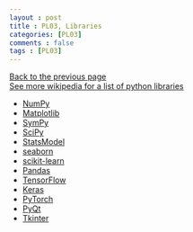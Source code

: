 ```yaml
---
layout : post
title : PL03, Libraries
categories: [PL03]
comments : false
tags : [PL03]
---
```

[Back to the previous page](https://userdyk-github.github.io/Study.html) <br>
[See more wikipedia for a list of python libraries](https://en.wikipedia.org/wiki/List_of_Python_software) <br>

- <a href='https://userdyk-github.github.io/pl03-topic01/PL03-Topic01-NumPy.html'>NumPy</a>
- <a href='https://userdyk-github.github.io/pl03-topic01/PL03-Topic01-Matplotlib.html'>Matplotlib</a>
- <a href='https://userdyk-github.github.io/pl03-topic01/PL03-Topic01-SymPy.html'>SymPy</a>
- <a href='https://userdyk-github.github.io/pl03-topic01/PL03-Topic01-SciPy.html'>SciPy</a>
- <a href='https://userdyk-github.github.io/pl03-topic01/PL03-Topic01-StatsModel.html'>StatsModel</a>
- <a href='https://userdyk-github.github.io/pl03-topic01/PL03-Topic01-seaborn.html'>seaborn</a>
- <a href='https://userdyk-github.github.io/pl03-topic01/PL03-Topic01-scikit-learn.html'>scikit-learn</a>
- <a href='https://userdyk-github.github.io/pl03-topic01/PL03-Topic01-Pandas.html'>Pandas</a>
- <a href='https://userdyk-github.github.io/pl03-topic01/PL03-Topic01-TensorFlow.html'>TensorFlow</a>
- <a href='https://userdyk-github.github.io/pl03-topic01/PL03-Topic01-Keras.html'>Keras</a>
- <a href='https://userdyk-github.github.io/pl03-topic01/PL03-Topic01-PyTorch.html'>PyTorch</a>
- <a href='https://userdyk-github.github.io/pl03-topic01/PL03-Topic01-PyQt.html'>PyQt</a>
- <a href='https://userdyk-github.github.io/pl03-topic01/PL03-Topic01-Tkinter.html'>Tkinter</a>
